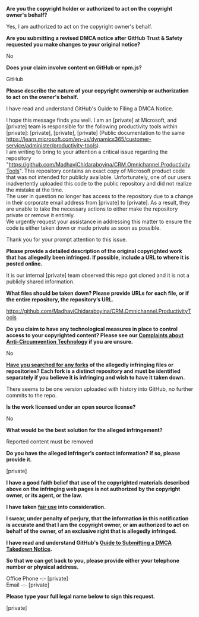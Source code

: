 **Are you the copyright holder or authorized to act on the copyright owner's behalf?**

Yes, I am authorized to act on the copyright owner's behalf.

**Are you submitting a revised DMCA notice after GitHub Trust & Safety requested you make changes to your original notice?**

No

**Does your claim involve content on GitHub or npm.js?**

GitHub

**Please describe the nature of your copyright ownership or authorization to act on the owner's behalf.**

I have read and understand GitHub's Guide to Filing a DMCA Notice.

I hope this message finds you well. I am an [private] at Microsoft, and [private] team is responsible for the following productivity tools within [private]: [private], [private], [private] (Public documentation to the same https://learn.microsoft.com/en-us/dynamics365/customer-service/administer/productivity-tools).  
I am writing to bring to your attention a critical issue regarding the repository "https://github.com/MadhaviChidaraboyina/CRM.Omnichannel.ProductivityTools". This repository contains an exact copy of Microsoft product code that was not intended for publicly available. Unfortunately, one of our users inadvertently uploaded this code to the public repository and did not realize the mistake at the time.  
The user in question no longer has access to the repository due to a change in their corporate email address from [private] to [private]. As a result, they are unable to take the necessary actions to either make the repository private or remove it entirely.  
We urgently request your assistance in addressing this matter to ensure the code is either taken down or made private as soon as possible.

Thank you for your prompt attention to this issue.

**Please provide a detailed description of the original copyrighted work that has allegedly been infringed. If possible, include a URL to where it is posted online.**

It is our internal [private] team observed this repo got cloned and it is not a publicly shared information.

**What files should be taken down? Please provide URLs for each file, or if the entire repository, the repository’s URL.**

https://github.com/MadhaviChidaraboyina/CRM.Omnichannel.ProductivityTools

**Do you claim to have any technological measures in place to control access to your copyrighted content? Please see our <a href="https://docs.github.com/articles/guide-to-submitting-a-dmca-takedown-notice#complaints-about-anti-circumvention-technology">Complaints about Anti-Circumvention Technology</a> if you are unsure.**

No

**<a href="https://docs.github.com/articles/dmca-takedown-policy#b-what-about-forks-or-whats-a-fork">Have you searched for any forks</a> of the allegedly infringing files or repositories? Each fork is a distinct repository and must be identified separately if you believe it is infringing and wish to have it taken down.**

There seems to be one version uploaded with history into GitHub, no further commits to the repo.

**Is the work licensed under an open source license?**

No

**What would be the best solution for the alleged infringement?**

Reported content must be removed

**Do you have the alleged infringer’s contact information? If so, please provide it.**

[private]

**I have a good faith belief that use of the copyrighted materials described above on the infringing web pages is not authorized by the copyright owner, or its agent, or the law.**

**I have taken <a href="https://www.lumendatabase.org/topics/22">fair use</a> into consideration.**

**I swear, under penalty of perjury, that the information in this notification is accurate and that I am the copyright owner, or am authorized to act on behalf of the owner, of an exclusive right that is allegedly infringed.**

**I have read and understand GitHub's <a href="https://docs.github.com/articles/guide-to-submitting-a-dmca-takedown-notice/">Guide to Submitting a DMCA Takedown Notice</a>.**

**So that we can get back to you, please provide either your telephone number or physical address.**

Office Phone -:- [private]  
Email -:- [private]  

**Please type your full legal name below to sign this request.**

[private]
